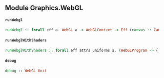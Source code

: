 ## Module Graphics.WebGL

#### `runWebgl`

``` purescript
runWebgl :: forall eff a. WebGL a -> WebGLContext -> Eff (canvas :: Canvas | eff) (Either WebGLError a)
```

#### `runWebglWithShaders`

``` purescript
runWebglWithShaders :: forall eff attrs uniforms a. (WebGLProgram -> {  | attrs } -> {  | uniforms } -> WebGL a) -> WebGLContext -> String -> String -> Eff (canvas :: Canvas | eff) (Either WebGLError a)
```

#### `debug`

``` purescript
debug :: WebGL Unit
```


